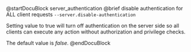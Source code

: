 
@startDocuBlock server_authentication
@brief disable authentication for ALL client requests
`--server.disable-authentication`

Setting value to true will turn off authentication on the server side
so all clients can execute any action without authorization and privilege
checks.

The default value is *false*.
@endDocuBlock
